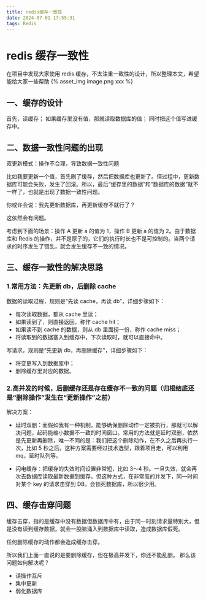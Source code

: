```yaml
---
title: redis缓存一致性
date: 2024-07-01 17:55:31
tags: Redis
---
```


# redis 缓存一致性

在项目中发现大家使用 redis 缓存，不太注重一致性的设计，所以整理本文，希望能给大家一些帮助
{% asset_img image.png xxx %}

## 一、缓存的设计

首先，读缓存；
如果缓存里没有值，那就读取数据库的值；
同时把这个值写进缓存中。

## 二、数据一致性问题的出现

双更新模式：操作不合理，导致数据一致性问题

比如我要更新一个值，首先刷了缓存，然后把数据库也更新了。但过程中，更新数据库可能会失败，发生了回滚。所以，最后“缓存里的数据”和“数据库的数据”就不一样了，也就是出现了数据一致性问题。

你或许会说：我先更新数据库，再更新缓存不就行了？

这依然会有问题。

考虑到下面的场景：操作 A 更新 a 的值为 1，操作 B 更新 a 的值为 2。由于数据库和 Redis 的操作，并不是原子的，它们的执行时长也不是可控制的。当两个请求的时序发生了错乱，就会发生缓存不一致的情况。

## 三、缓存一致性的解决思路

### 1.常用方法：先更新 db，后删除 cache

数据的读取过程，规则是“先读 cache，再读 db”，详细步骤如下：

- 每次读取数据，都从 cache 里读；
- 如果读到了，则直接返回，称作 cache hit；
- 如果读不到 cache 的数据，则从 db 里面捞一份，称作 cache miss；
- 将读取到的数据塞入到缓存中，下次读取时，就可以直接命中。

写请求，规则是“先更新 db，再删除缓存”，详细步骤如下：

- 将变更写入到数据库中；
- 删除缓存里对应的数据。

### 2.高并发的时候，后删缓存还是存在缓存不一致的问题（归根结底还是“删除操作”发生在“更新操作”之前）

解决方案：

- 延时双删：而假如我有一种机制，能够确保删除动作一定被执行，那就可以解决问题，起码能缩小数据不一致的时间窗口。常用的方法就是延时双删，依然是先更新再删除，唯一不同的是：我们把这个删除动作，在不久之后再执行一次，比如 5 秒之后。这种方案需要经过技术选型，跟着项目走，可以利用 mq，延时队列等。

- 闪电缓存：把缓存的失效时间设置非常短，比如 3～4 秒。一旦失效，就会再次去数据库读取最新数据到缓存。但这种方式，在非常高的并发下，同一时间对某个 key 的请求击穿到 DB，会锁死数据库，所以很少用。

## 四、缓存击穿问题

缓存击穿，指的是缓存中没有数据但数据库中有，由于同一时刻请求量特别大，但是没有读到缓存数据，就会一股脑涌入到数据库中读取，造成数据库假死。

任何删除缓存的动作都会造成缓存击穿。

所以我们上面一直说的是要删除缓存，但在极高并发下，你还不能乱删。
那么该问题如何解决呢？

- 读操作互斥
- 集中更新
- 弱化数据库
